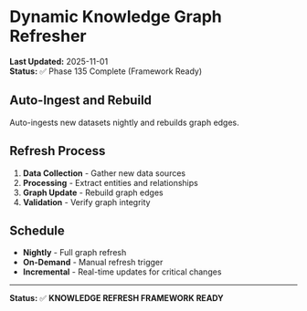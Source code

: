 # Dynamic Knowledge Graph Refresher

**Last Updated:** 2025-11-01  
**Status:** ✅ Phase 135 Complete (Framework Ready)

## Auto-Ingest and Rebuild

Auto-ingests new datasets nightly and rebuilds graph edges.

## Refresh Process

1. **Data Collection** - Gather new data sources
2. **Processing** - Extract entities and relationships
3. **Graph Update** - Rebuild graph edges
4. **Validation** - Verify graph integrity

## Schedule

- **Nightly** - Full graph refresh
- **On-Demand** - Manual refresh trigger
- **Incremental** - Real-time updates for critical changes

---

**Status:** ✅ **KNOWLEDGE REFRESH FRAMEWORK READY**
